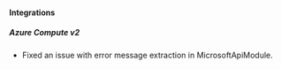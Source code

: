 
#### Integrations

##### Azure Compute v2

- Fixed an issue with error message extraction in MicrosoftApiModule.
